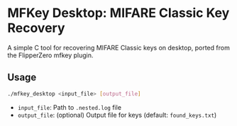 # MFKey Desktop: MIFARE Classic Key Recovery

A simple C tool for recovering MIFARE Classic keys on desktop, ported from the FlipperZero mfkey plugin.

## Usage
```bash
./mfkey_desktop <input_file> [output_file]
```
- `input_file`: Path to `.nested.log` file
- `output_file`: (optional) Output file for keys (default: `found_keys.txt`)